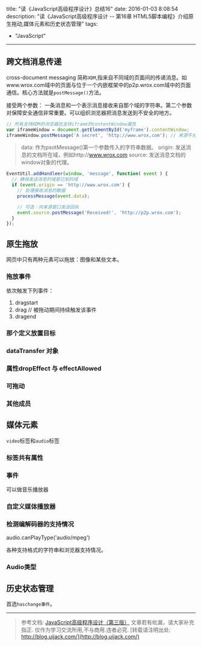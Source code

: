 title: "读《JavaScript高级程序设计》总结16"
date: 2016-01-03 8:08:54
description: "读《JavaScript高级程序设计 -- 第16章 HTML5脚本编程》介绍原生拖动,媒体元素和历史状态管理"
tags:
- "JavaScript"
---


## 跨文档消息传递

cross-document messaging 简称`XDM`,指来自不同域的页面间的传递消息。如www.wrox.com域中的页面与位于一个内嵌框架中的p2p.wrox.com域中的页面通信。核心方法就是`postMessage()`方法。

接受两个参数： 一条消息和一个表示消息接收来自那个域的字符串。第二个参数对保障安全通信非常重要。可以组织浏览器把消息发送到不安全的地方。

```js
// 所有支持XDM的浏览器也支持iframe的contentWindow属性
var iframeWindow = document.getElementById('myframe').contentWindow;
iframeWindow.postMessage('A secret', 'http://www.wrox,com'); // 来源不对什么也不做
```

> data: 作为psotMessage()第一个参数传入的字符串数据。
> origin: 发送消息的文档所在域，例如http://www.wrox.com
> source: 发送消息文档的window对象的代理。

```js
EventUtil.addHandleer(window, 'message', function( event ) {
  // 确保发送消息的域是已知的域
  if (event.origin == 'http://www.wrox.com') {
    // 处理接收消息的数据
    processMessage(event.data);

    // 可选：向来源窗口发送回执
    event.source.postMessage('Received!', 'http://p2p.wrox.com');
  }
});
```

## 原生拖放

网页中只有两种元素可以拖放：图像和某些文本。

### 拖放事件

依次触发下列事件：
1. dragstart
2. drag // 被拖动期间持续触发该事件
3. dragend

### 那个定义放置目标
### dataTransfer 对象
### 属性dropEffect 与 effectAllowed
### 可拖动
### 其他成员

## 媒体元素

`video`标签和`audio`标签

### 标签共有属性

### 事件

可以做音乐播放器

### 自定义媒体播放器

### 检测编解码器的支持情况

audio.canPlayType('audio/mpeg')

各种支持格式的字符串和浏览器支持情况。

### Audio类型

## 历史状态管理

首选`haschange事件`。




-----------------------

> 参考文档: [JavaScript高级程序设计（第三版）](http://www.ituring.com.cn/book/946)
> 文章若有纰漏，请大家补充指正.
> 仅作为学习交流所用,不与商用.违者必究.
> [转载请注明出处: http://blog.uijack.com/](http://blog.uijack.com/)

